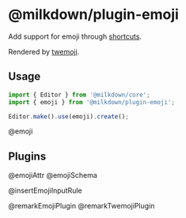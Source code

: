 # @milkdown/plugin-emoji

Add support for emoji through [shortcuts](https://www.webfx.com/tools/emoji-cheat-sheet/).

Rendered by [twemoji](https://github.com/twitter/twemoji).

## Usage

```typescript
import { Editor } from '@milkdown/core';
import { emoji } from '@milkdown/plugin-emoji';

Editor.make().use(emoji).create();
```

@emoji

## Plugins

@emojiAttr
@emojiSchema

@insertEmojiInputRule

@remarkEmojiPlugin
@remarkTwemojiPlugin
